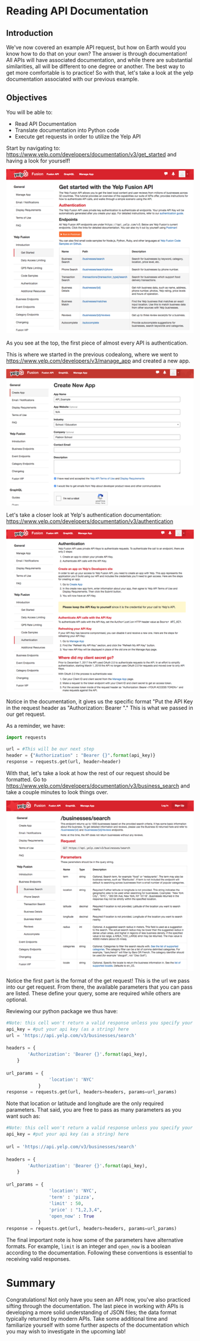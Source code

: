 
# Reading API Documentation

## Introduction 
We've now covered an example API request, but how on Earth would you know how to do that on your own? The answer is through documentation! All APIs will have associated documentation, and while there are substantial similarities, all will be different to one degree or another. The best way to get more comfortable is to practice! So with that, let's take a look at the yelp documentation associated with our previous example.  

## Objectives

You will be able to:

* Read API Documentation
* Translate documentation into Python code
* Execute get requests in order to utilize the Yelp API

Start by navigating to: https://www.yelp.com/developers/documentation/v3/get_started and having a look for yourself!  

<img src="images/yelp_overview.png">

As you see at the top, the first piece of almost every API is authentication. 

This is where we started in the previous codealong, where we went to https://www.yelp.com/developers/v3/manage_app and created a new app. 

<img src="images/yelp_app.png">

Let's take a closer look at Yelp's authentication documentation:  
https://www.yelp.com/developers/documentation/v3/authentication
    
<img src="images/yelp_auth.png">

Notice in the documentation, it gives us the specific format "Put the API Key in the request header as "Authorization: Bearer <YOUR API KEY>"." This is what we passed in our get request.   
    
As a reminder, we have:


```python
import requests
```


```python
url = #This will be our next step
header = {"Authorization" : "Bearer {}".format(api_key)}
response = requests.get(url, header=header)
```

 With that, let's take a look at how the rest of our request should be formatted. Go to https://www.yelp.com/developers/documentation/v3/business_search  and take a couple minutes to look things over.
 
 <img src="images/yelp_docs.png">

Notice the first part is the format of the get request! This is the url we pass into our get request. From there, the available parameters that you can pass are listed. These define your query, some are required while others are optional.

Reviewing our python package we thus have:


```python
#Note: this cell won't return a valid response unless you specify your api key
api_key = #put your api key (as a string) here
url = 'https://api.yelp.com/v3/businesses/search'

headers = {
        'Authorization': 'Bearer {}'.format(api_key),
    }

url_params = {
                'location': 'NYC'
            }
response = requests.get(url, headers=headers, params=url_params)
```

Note that location or latitude and longitude are the only required parameters. That said, you are free to pass as many parameters as you want such as:


```python
#Note: this cell won't return a valid response unless you specify your api key
api_key = #put your api key (as a string) here

url = 'https://api.yelp.com/v3/businesses/search'

headers = {
        'Authorization': 'Bearer {}'.format(api_key),
    }

url_params = {
                'location': 'NYC',
                'term' : 'pizza',
                'limit' : 50,
                'price' : "1,2,3,4",
                'open_now' : True
            }
response = requests.get(url, headers=headers, params=url_params)
```

The final important note is how some of the parameters have alternative formats. For example, `limit` is an integer and `open_now` is a boolean according to the documentation. Following these conventions is essential to receiving valid responses.

# Summary

Congratulations! Not only have you seen an API now, you've also practiced sifting through the documentation. The last piece in working with APIs is developing a more solid understanding of JSON files; the data format typically returned by modern APIs. Take some additional time and familiarize yourself with some further aspects of the documentation which you may wish to investigate in the upcoming lab!

